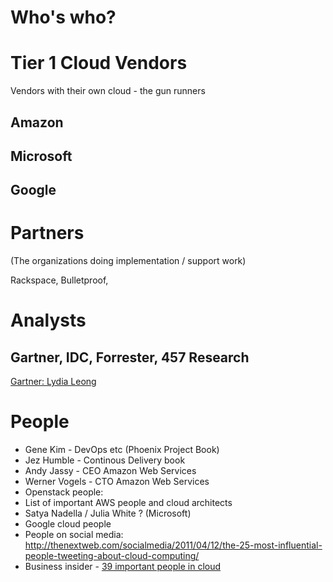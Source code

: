 # Who's who?

# Tier 1 Cloud Vendors
Vendors with their own cloud - the gun runners

## Amazon

## Microsoft

## Google

# Partners 
(The organizations doing implementation / support work)

Rackspace, Bulletproof, 

# Analysts

## Gartner, IDC, Forrester, 457 Research
[Gartner: Lydia Leong](https://www.gartner.com/analyst/16366/Lydia-Leong "Lydia Leog's profile on Gartner.com")

# People
- Gene Kim - DevOps etc (Phoenix Project Book)
- Jez Humble - Continous Delivery book
- Andy Jassy - CEO Amazon Web Services
- Werner Vogels - CTO Amazon Web Services
- Openstack people:
- List of important AWS people and cloud architects
- Satya Nadella / Julia White ? (Microsoft)
- Google cloud people
- People on social media: http://thenextweb.com/socialmedia/2011/04/12/the-25-most-influential-people-tweeting-about-cloud-computing/
- Business insider - [39 important people in cloud](http://www.businessinsider.com.au/most-important-people-in-cloud-computing-2014-4?op=1&r=US&IR=T#no-27-microsofts-mark-russinovich-building-a-smarter-more-automated-cloud-13)
